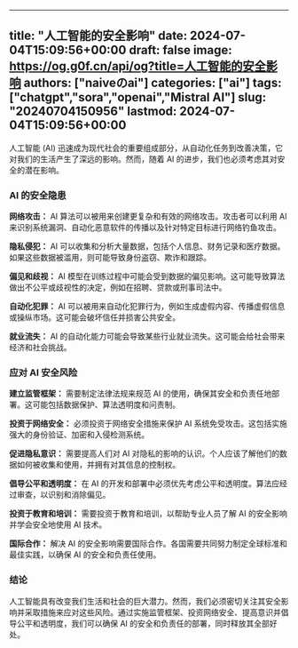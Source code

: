 
---
title: "人工智能的安全影响"
date: 2024-07-04T15:09:56+00:00
draft: false
image: https://og.g0f.cn/api/og?title=人工智能的安全影响
authors: ["naiveのai"]
categories: ["ai"]
tags: ["chatgpt","sora","openai","Mistral AI"]
slug: "20240704150956"
lastmod: 2024-07-04T15:09:56+00:00
---
人工智能 (AI) 迅速成为现代社会的重要组成部分，从自动化任务到改善决策，它对我们的生活产生了深远的影响。然而，随着 AI 的进步，我们也必须考虑其对安全的潜在影响。

### AI 的安全隐患

**网络攻击：**
AI 算法可以被用来创建更复杂和有效的网络攻击。攻击者可以利用 AI 来识别系统漏洞、自动化恶意软件的传播以及针对特定目标进行网络钓鱼攻击。

**隐私侵犯：**
AI 可以收集和分析大量数据，包括个人信息、财务记录和医疗数据。如果这些数据被滥用，则可能导致身份盗窃、欺诈和跟踪。

**偏见和歧视：**
AI 模型在训练过程中可能会受到数据的偏见影响。这可能导致算法做出不公平或歧视性的决定，例如在招聘、贷款或刑事司法中。

**自动化犯罪：**
AI 可以被用来自动化犯罪行为，例如生成虚假内容、传播虚假信息或操纵市场。这可能会破坏信任并损害公共安全。

**就业流失：**
AI 的自动化能力可能会导致某些行业就业流失。这可能会给社会带来经济和社会挑战。

### 应对 AI 安全风险

**建立监管框架：**
需要制定法律法规来规范 AI 的使用，确保其安全和负责任地部署。这可能包括数据保护、算法透明度和问责制。

**投资于网络安全：**
必须投资于网络安全措施来保护 AI 系统免受攻击。这包括实施强大的身份验证、加密和入侵检测系统。

**促进隐私意识：**
需要提高人们对 AI 对隐私的影响的认识。个人应该了解他们的数据如何被收集和使用，并拥有对其信息的控制权。

**倡导公平和透明度：**
在 AI 的开发和部署中必须优先考虑公平和透明度。算法应经过审查，以识别和消除偏见。

**投资于教育和培训：**
需要投资于教育和培训，以帮助专业人员了解 AI 的安全影响并学会安全地使用 AI 技术。

**国际合作：**
解决 AI 的安全影响需要国际合作。各国需要共同努力制定全球标准和最佳实践，以确保 AI 的安全和负责任使用。

### 结论

人工智能具有改变我们生活和社会的巨大潜力。然而，我们必须密切关注其安全影响并采取措施来应对这些风险。通过实施监管框架、投资网络安全、提高意识并倡导公平和透明度，我们可以确保 AI 的安全和负责任的部署，同时释放其全部好处。
